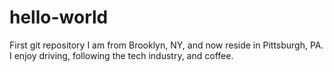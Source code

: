 # hello-world
First git repository
I am from Brooklyn, NY, and now reside in Pittsburgh, PA. I enjoy driving, following the tech industry, and coffee.
